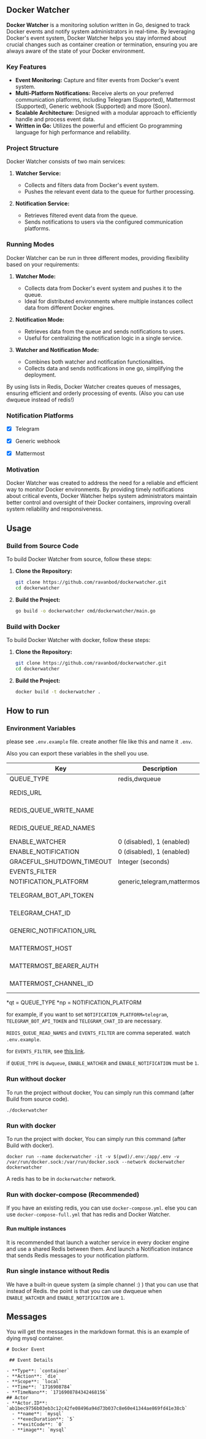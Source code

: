 ## Docker Watcher

**Docker Watcher** is a monitoring solution written in Go, designed to track Docker events and notify system administrators in real-time. By leveraging Docker's event system, Docker Watcher helps you stay informed about crucial changes such as container creation or termination, ensuring you are always aware of the state of your Docker environment.

### Key Features

- **Event Monitoring:** Capture and filter events from Docker's event system.
- **Multi-Platform Notifications:** Receive alerts on your preferred communication platforms, including Telegram (Supported), Mattermost (Supported), Generic webhook (Supported) and more (Soon).
- **Scalable Architecture:** Designed with a modular approach to efficiently handle and process event data.
- **Written in Go:** Utilizes the powerful and efficient Go programming language for high performance and reliability.

### Project Structure

Docker Watcher consists of two main services:

1. **Watcher Service:**
    - Collects and filters data from Docker's event system.
    - Pushes the relevant event data to the queue for further processing.
    
2. **Notification Service:**
    - Retrieves filtered event data from the queue.
    - Sends notifications to users via the configured communication platforms.

### Running Modes

Docker Watcher can be run in three different modes, providing flexibility based on your requirements:

1. **Watcher Mode:**
    - Collects data from Docker's event system and pushes it to the queue.
    - Ideal for distributed environments where multiple instances collect data from different Docker engines.

2. **Notification Mode:**
    - Retrieves data from the queue and sends notifications to users.
    - Useful for centralizing the notification logic in a single service.

3. **Watcher and Notification Mode:**
    - Combines both watcher and notification functionalities.
    - Collects data and sends notifications in one go, simplifying the deployment.

By using lists in Redis, Docker Watcher creates queues of messages, ensuring efficient and orderly processing of events. (Also you can use dwqueue instead of redis!)

### Notification Platforms

- [x] Telegram
- [x] Generic webhook
- [x] Mattermost


### Motivation

Docker Watcher was created to address the need for a reliable and efficient way to monitor Docker environments. By providing timely notifications about critical events, Docker Watcher helps system administrators maintain better control and oversight of their Docker containers, improving overall system reliability and responsiveness.

## Usage

### Build from Source Code

To build Docker Watcher from source, follow these steps:

1. **Clone the Repository:**
    ```sh
    git clone https://github.com/ravanbod/dockerwatcher.git
    cd dockerwatcher
    ```

2. **Build the Project:**
    ```sh
    go build -o dockerwatcher cmd/dockerwatcher/main.go
    ```

### Build with Docker

To build Docker Watcher with docker, follow these steps:

1. **Clone the Repository:**
    ```sh
    git clone https://github.com/ravanbod/dockerwatcher.git
    cd dockerwatcher
    ```

2. **Build the Project:**
    ```sh
    docker build -t dockerwatcher .
    ```

## How to run

### Environment Variables

please see `.env.example` file. create another file like this and name it `.env`.

Also you can export these variables in the shell you use.

| Key                      | Description               | Optional/Required |
|--------------------------|---------------------------|-------------------|
| QUEUE_TYPE               | redis,dwqueue             | Required                 |
| REDIS_URL                |                           | Required if qt=redis     |
| REDIS_QUEUE_WRITE_NAME   |                           | Required if qt=redis     |
| REDIS_QUEUE_READ_NAMES   |                           | Required if qt=redis     |
| ENABLE_WATCHER           | 0 (disabled), 1 (enabled) | Required                 |
| ENABLE_NOTIFICATION      | 0 (disabled), 1 (enabled) | Required                 |
| GRACEFUL_SHUTDOWN_TIMEOUT| Integer (seconds)         | Required                 |
| EVENTS_FILTER            |                           | Optional                 |
| NOTIFICATION_PLATFORM    |generic,telegram,mattermost| Required                 |
| TELEGRAM_BOT_API_TOKEN   |                           | Required if np=telegram  |
| TELEGRAM_CHAT_ID         |                           | Required if np=telegram  |
| GENERIC_NOTIFICATION_URL |                           | Required if np=generic   |
| MATTERMOST_HOST          |                           | Required if np=mattermost|
| MATTERMOST_BEARER_AUTH   |                           | Required if np=mattermost|
| MATTERMOST_CHANNEL_ID    |                           | Required if np=mattermost|

*qt = QUEUE_TYPE
*np = NOTIFICATION_PLATFORM

for example, if you want to set `NOTIFICATION_PLATFORM=telegram`, `TELEGRAM_BOT_API_TOKEN` and `TELEGRAM_CHAT_ID` are necessary.

`REDIS_QUEUE_READ_NAMES` and `EVENTS_FILTER` are comma seperated. watch `.env.example`.

for `EVENTS_FILTER`, see [this link](https://docs.docker.com/reference/cli/docker/system/events/#filter).

if `QUEUE_TYPE` is `dwqueue`, `ENABLE_WATCHER` and `ENABLE_NOTIFICATION` must be `1`.

### Run without docker

To run the project without docker, You can simply run this command (after Build from source code).

```
./dockerwatcher
```

### Run with docker

To run the project with docker, You can simply run this command (after Build with docker).

```
docker run --name dockerwatcher -it -v $(pwd)/.env:/app/.env -v /var/run/docker.sock:/var/run/docker.sock --network dockerwatcher dockerwatcher
```

A redis has to be in `dockerwatcher` network.

### Run with docker-compose (Recommended)

If you have an existing redis, you can use `docker-compose.yml`. else you can use `docker-compose-full.yml` that has redis and Docker Watcher.

#### Run multiple instances

It is recommended that launch a watcher service in every docker engine and use a shared Redis between them. And launch a Notification instance that sends Redis messages to your notification platform.

### Run single instance without Redis

We have a built-in queue system (a simple channel :) ) that you can use that instead of Redis. the point is that you can use dwqueue when `ENABLE_WATCHER` and `ENABLE_NOTIFICATION` are `1`.

## Messages
You will get the messages in the markdown format. this is an example of dying mysql container.
```
# Docker Event 

 ## Event Details 

- **Type**: `container`
- **Action**: `die`
- **Scope**: `local`
- **Time**: `1716908784`
- **TimeNano**: `1716908784342468156`
## Actor 
- **Actor.ID**: `ab1bec9756b03eb3c12c42fe08496a94d73b037c8e60e41344ae869fd41e38cb`
  - **name**: `mysql`
  - **execDuration**: `5`
  - **exitCode**: `0`
  - **image**: `mysql`
```
